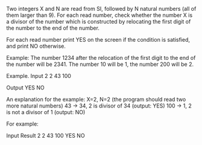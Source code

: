 Two integers X and N are read from SI, followed by N natural numbers (all of them larger than 9). For each read number, check whether the number X is a divisor of the number which is constructed by relocating the first digit of the number to the end of the number.

For each read number print YES on the screen if the condition is satisfied, and print NO otherwise.

Example: The number 1234 after the relocation of the first digit to the end of the number will be 2341. The number 10 will be 1, the number 200 will be 2.

Example.
Input
2 2
43
100

Output
YES
NO

An explanation for the example:
X=2, N=2 (the program should read two more natural numbers)
43 -> 34, 2 is divisor of 34 (output: YES)
100 -> 1, 2 is not a divisor of 1 (output: NO)


For example:

Input	Result
2 2
43
100
YES
NO
